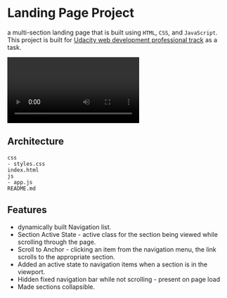 # Landing Page Project
a multi-section landing page that is built using `HTML`, `CSS`, and `JavaScript`.
This project is built for [Udacity web development professional track](https://egfwd.com/web/) as a task.

![Landing Page video](https://github.com/Yomna-Raouf/udacity-nanoDegree-landing-page-project/blob/main/landing-page.webm)

## Architecture
    css
    - styles.css    
    index.html
    js
    - app.js
    README.md
## Features
 * dynamically built Navigation list.
 * Section Active State - active class for the section being viewed while scrolling through the page.
 * Scroll to Anchor     - clicking an item from the navigation menu, the link scrolls to the appropriate section.
 * Added an active state to navigation items when a section is in the viewport.
 * Hidden fixed navigation bar while not scrolling - present on page load
 * Made sections collapsible.
